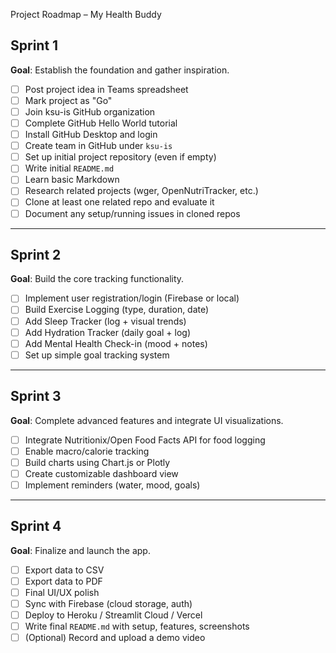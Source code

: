   Project Roadmap – My Health Buddy 

##  Sprint 1

**Goal**: Establish the foundation and gather inspiration.

- [ ] Post project idea in Teams spreadsheet
- [ ] Mark project as "Go"
- [ ] Join ksu-is GitHub organization
- [ ] Complete GitHub Hello World tutorial
- [ ] Install GitHub Desktop and login
- [ ] Create team in GitHub under `ksu-is`
- [ ] Set up initial project repository (even if empty)
- [ ] Write initial `README.md`
- [ ] Learn basic Markdown
- [ ] Research related projects (wger, OpenNutriTracker, etc.)
- [ ] Clone at least one related repo and evaluate it
- [ ] Document any setup/running issues in cloned repos

---

## Sprint 2

**Goal**: Build the core tracking functionality.

- [ ] Implement user registration/login (Firebase or local)
- [ ] Build Exercise Logging (type, duration, date)
- [ ] Add Sleep Tracker (log + visual trends)
- [ ] Add Hydration Tracker (daily goal + log)
- [ ] Add Mental Health Check-in (mood + notes)
- [ ] Set up simple goal tracking system

---

## Sprint 3

**Goal**: Complete advanced features and integrate UI visualizations.

- [ ] Integrate Nutritionix/Open Food Facts API for food logging
- [ ] Enable macro/calorie tracking
- [ ] Build charts using Chart.js or Plotly
- [ ] Create customizable dashboard view
- [ ] Implement reminders (water, mood, goals)

---

##  Sprint 4

**Goal**: Finalize and launch the app.

- [ ] Export data to CSV
- [ ] Export data to PDF
- [ ] Final UI/UX polish
- [ ] Sync with Firebase (cloud storage, auth)
- [ ] Deploy to Heroku / Streamlit Cloud / Vercel
- [ ] Write final `README.md` with setup, features, screenshots
- [ ] (Optional) Record and upload a demo video
